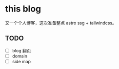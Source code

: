# this blog

又一个个人博客，这次准备整点 astro ssg + tailwindcss。

## TODO

- [ ] blog 翻页
- [ ] domain
- [ ] side map
